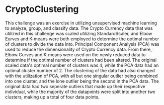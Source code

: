 # CryptoClustering

This challenge was an exercise in utilizing unsupervised machine learning to analyze, group, and classify data. The Crypto Currency data that was utilized in this challenge was scaled utilizing StandardScaler, and Elbow Eurves and K-means were both employed to determine the optimal number of clusters to divide the data into. Principal Component Analysis (PCA) was used to reduce the dimensionality of Crypto Currency data. From there, Elbow Curves and K-means were used on the newly reduced data to determine if the optimal number of clusters had been altered. The original scaled data's optimal number of clusters was 4, while the PCA data had an optimal cluster number of 2. The clustering of the data had also changed with the utilization of PCA, with all but one singular outlier being combined into one cluster, and the lone outlier being the second in the PCA data. The original data had two seperate outliers that made up their respective individual, while the majority of the datapoints were split into another two clusters, making up a total of four data points. 

